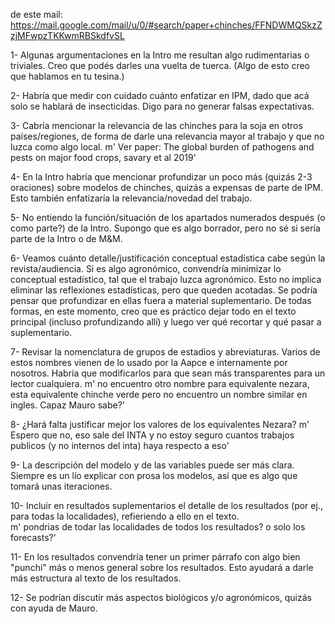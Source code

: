 de este mail: 
https://mail.google.com/mail/u/0/#search/paper+chinches/FFNDWMQSkzZzjMFwpzTKKwmRBSkdfvSL






1- Algunas argumentaciones en la Intro me resultan algo rudimentarias o triviales. Creo que podés darles una vuelta de tuerca. (Algo de esto creo que hablamos en tu tesina.)

  

2- Habría que medir con cuidado cuánto enfatizar en IPM, dado que acá solo se hablará de insecticidas. Digo para no generar falsas expectativas.

  

3- Cabría mencionar la relevancia de las chinches para la soja en otros países/regiones, de forma de darle una relevancia mayor al trabajo y que no luzca como algo local.
m' Ver paper: The global burden of pathogens and pests on
major food crops, savary et al 2019'
  

4- En la Intro habría que mencionar profundizar un poco más (quizás 2-3 oraciones) sobre modelos de chinches, quizás a expensas de parte de IPM. Esto también enfatizaría la relevancia/novedad del trabajo.

  

5- No entiendo la función/situación de los apartados numerados después (o como parte?) de la Intro. Supongo que es algo borrador, pero no sé si sería parte de la Intro o de M&M.  

  

6- Veamos cuánto detalle/justificación conceptual estadística cabe según la revista/audiencia. Si es algo agronómico, convendría minimizar lo conceptual estadístico, tal que el trabajo luzca agronómico. Esto no implica eliminar las reflexiones estadísticas, pero que queden acotadas. Se podría pensar que profundizar en ellas fuera a material suplementario. De todas formas, en este momento, creo que es práctico dejar todo en el texto principal (incluso profundizando allí) y luego ver qué recortar y qué pasar a suplementario.  

  

7- Revisar la nomenclatura de grupos de estadios y abreviaturas. Varios de estos nombres vienen de lo usado por la Aapce e internamente por nosotros. Habría que modificarlos para que sean más transparentes para un lector cualquiera.
m' no encuentro otro nombre para equivalente nezara, esta equivalente chinche verde pero no encuentro un nombre similar en ingles. Capaz Mauro sabe?' 
  

8- ¿Hará falta justificar mejor los valores de los equivalentes Nezara?
m' Espero que no, eso sale del INTA y no estoy seguro cuantos trabajos publicos (y no internos del inta) haya respecto a eso'

  

9- La descripción del modelo y de las variables puede ser más clara. Siempre es un lío explicar con prosa los modelos, así que es algo que tomará unas iteraciones.

  

10- Incluir en resultados suplementarios el detalle de los resultados (por ej., para todas la localidades), refieriendo a ello en el texto.  
m' pondrias de todar las localidades de todos los resultados? o solo los forecasts?'
  

11- En los resultados convendría tener un primer párrafo con algo bien "punchi" más o menos general sobre los resultados. Esto ayudará a darle más estructura al texto de los resultados.

  

12- Se podrían discutir más aspectos biológicos y/o agronómicos, quizás con ayuda de Mauro.